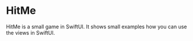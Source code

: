 # HitMe
HitMe is a small game in SwiftUI. It shows small examples how you can use the views in SwiftUI.
